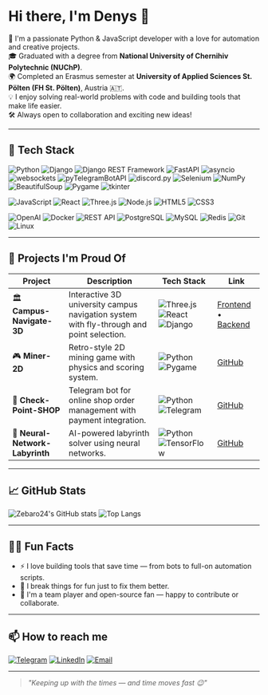 # Hi there, I'm Denys 👋

🚀 I'm a passionate Python & JavaScript developer with a love for automation and creative projects.  
🎓 Graduated with a degree from **National University of Chernihiv Polytechnic (NUChP)**.  
🌍 Completed an Erasmus semester at **University of Applied Sciences St. Pölten (FH St. Pölten)**, Austria 🇦🇹.  
💡 I enjoy solving real-world problems with code and building tools that make life easier.  
🛠️ Always open to collaboration and exciting new ideas!

---

## 🧠 Tech Stack

![Python](https://img.shields.io/badge/Python-3776AB?style=for-the-badge&logo=python&logoColor=white)
![Django](https://img.shields.io/badge/Django-092E20?style=for-the-badge&logo=django&logoColor=white)
![Django REST Framework](https://img.shields.io/badge/DRF-092E20?style=for-the-badge&logo=django&logoColor=white)
![FastAPI](https://img.shields.io/badge/FastAPI-009688?style=for-the-badge&logo=fastapi&logoColor=white)
![asyncio](https://img.shields.io/badge/asyncio-000000?style=for-the-badge&logo=python&logoColor=white)
![websockets](https://img.shields.io/badge/websockets-000000?style=for-the-badge&logo=python&logoColor=white)
![pyTelegramBotAPI](https://img.shields.io/badge/pyTelegramBotAPI-0088CC?style=for-the-badge&logo=telegram&logoColor=white)
![discord.py](https://img.shields.io/badge/discord.py-7289DA?style=for-the-badge&logo=discord&logoColor=white)
![Selenium](https://img.shields.io/badge/Selenium-43B02A?style=for-the-badge&logo=selenium&logoColor=white)
![NumPy](https://img.shields.io/badge/NumPy-013243?style=for-the-badge&logo=numpy&logoColor=white)
![BeautifulSoup](https://img.shields.io/badge/BeautifulSoup-7B1FA2?style=for-the-badge&logo=python&logoColor=white)
![Pygame](https://img.shields.io/badge/Pygame-1E90FF?style=for-the-badge&logo=python&logoColor=white)
![tkinter](https://img.shields.io/badge/Tkinter-FF6F00?style=for-the-badge&logo=python&logoColor=white)

![JavaScript](https://img.shields.io/badge/JavaScript-F7DF1E?style=for-the-badge&logo=javascript&logoColor=black)
![React](https://img.shields.io/badge/React-20232A?style=for-the-badge&logo=react)
![Three.js](https://img.shields.io/badge/Three.js-000000?style=for-the-badge&logo=three.js&logoColor=white)
![Node.js](https://img.shields.io/badge/Node.js-339933?style=for-the-badge&logo=node.js&logoColor=white)
![HTML5](https://img.shields.io/badge/HTML5-E34F26?style=for-the-badge&logo=html5&logoColor=white)
![CSS3](https://img.shields.io/badge/CSS3-1572B6?style=for-the-badge&logo=css3&logoColor=white)

![OpenAI](https://img.shields.io/badge/OpenAI-412991?style=for-the-badge&logo=openai&logoColor=white)
![Docker](https://img.shields.io/badge/Docker-2496ED?style=for-the-badge&logo=docker&logoColor=white)
![REST API](https://img.shields.io/badge/REST_API-000000?style=for-the-badge&logo=swagger&logoColor=white)
![PostgreSQL](https://img.shields.io/badge/PostgreSQL-336791?style=for-the-badge&logo=postgresql&logoColor=white)
![MySQL](https://img.shields.io/badge/MySQL-00758F?style=for-the-badge&logo=mysql&logoColor=white)
![Redis](https://img.shields.io/badge/Redis-DC382D?style=for-the-badge&logo=redis&logoColor=white)
![Git](https://img.shields.io/badge/Git-F05032?style=for-the-badge&logo=git&logoColor=white)
![Linux](https://img.shields.io/badge/Linux-FCC624?style=for-the-badge&logo=linux&logoColor=black)


---

## 🧩 Projects I'm Proud Of

| Project | Description | Tech Stack | Link |
|---------|-------------|------------|------|
| 🏛️ **Campus-Navigate-3D** | Interactive 3D university campus navigation system with fly-through and point selection. | ![Three.js](https://img.shields.io/badge/Three.js-000000?style=flat&logo=three.js) ![React](https://img.shields.io/badge/React-20232A?style=flat&logo=react) ![Django](https://img.shields.io/badge/Django-092E20?style=flat&logo=django) | [Frontend](https://github.com/Zebaro24/Campus-Navigate-3D-FE) • [Backend](https://github.com/Zebaro24/Campus-Navigate-3D-BE) |
| 🎮 **Miner-2D** | Retro-style 2D mining game with physics and scoring system. | ![Python](https://img.shields.io/badge/Python-3776AB?style=flat&logo=python&logoColor=white) ![Pygame](https://img.shields.io/badge/Pygame-000000?style=flat&logo=pygame&logoColor=white) | [GitHub](https://github.com/Zebaro24/Miner-2D) |
| 🤖 **Check-Point-SHOP** | Telegram bot for online shop order management with payment integration. | ![Python](https://img.shields.io/badge/Python-3776AB?style=flat&logo=python&logoColor=white) ![Telegram](https://img.shields.io/badge/Telegram-2CA5E0?style=flat&logo=telegram&logoColor=white) | [GitHub](https://github.com/Zebaro24/Check-Point-SHOP) |
| 🧠 **Neural-Network-Labyrinth** | AI-powered labyrinth solver using neural networks. | ![Python](https://img.shields.io/badge/Python-3776AB?style=flat&logo=python&logoColor=white) ![TensorFlow](https://img.shields.io/badge/TensorFlow-FF6F00?style=flat&logo=tensorflow&logoColor=white) | [GitHub](https://github.com/Zebaro24-Stud/Neural-Network-Labyrinth) |


---

## 📈 GitHub Stats

![Zebaro24's GitHub stats](https://github-readme-stats.vercel.app/api?username=Zebaro24&show_icons=true&theme=radical)
![Top Langs](https://github-readme-stats.vercel.app/api/top-langs/?username=Zebaro24&layout=compact&theme=radical)

---

## 🧙‍♂️ Fun Facts

- ⚡ I love building tools that save time — from bots to full-on automation scripts.
- 🧪 I break things for fun just to fix them better.
- 🤝 I'm a team player and open-source fan — happy to contribute or collaborate.

---

## 📫 How to reach me

[![Telegram](https://img.shields.io/badge/Telegram-2CA5E0?style=flat&logo=telegram&logoColor=white)](https://t.me/Zebaro24)
[![LinkedIn](https://img.shields.io/badge/LinkedIn-0A66C2?style=flat&logo=linkedin&logoColor=white)](https://linkedin.com/in/yourprofile)
[![Email](https://img.shields.io/badge/Email-zebaro.work@gmail.com-D14836?style=flat&logo=gmail&logoColor=white)](mailto:zebaro.work@gmail.com)

---

> _"Keeping up with the times — and time moves fast 😉"_


